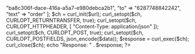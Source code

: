 <?php
$url = "https://jagoanpedia.com/api/whatsapp-text";
$data = [
    "key" => "ba8c306f-dace-416a-a5a7-e980debca2b1",
    "to" => "6287748842242",
    "text" => "order"
];

$ch = curl_init($url);
curl_setopt($ch, CURLOPT_RETURNTRANSFER, true);
curl_setopt($ch, CURLOPT_HTTPHEADER, [
    "Content-Type: application/json"
]);
curl_setopt($ch, CURLOPT_POST, true);
curl_setopt($ch, CURLOPT_POSTFIELDS, json_encode($data));
$response = curl_exec($ch);
curl_close($ch);

echo "Response: " . $response;
?>